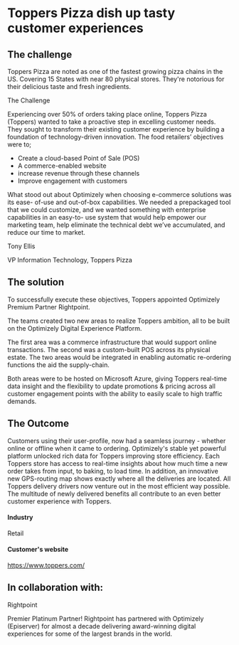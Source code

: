 # Toppers Pizza dish up tasty customer experiences

## The challenge

Toppers Pizza are noted as one of the fastest growing pizza chains in the US.
Covering 15 States with near 80 physical stores. They're notorious for their
delicious taste and fresh ingredients.

The Challenge

Experiencing over 50% of orders taking place online, Toppers Pizza (Toppers)
wanted to take a proactive step in excelling customer needs. They sought to
transform their existing customer experience by building a foundation of
technology-driven innovation. The food retailers’ objectives were to;

- Create a cloud-based Point of Sale (POS)
- A commerce-enabled website
- increase revenue through these channels
- Improve engagement with customers

What stood out about Optimizely when choosing e-commerce solutions was its ease-
of-use and out-of-box capabilities. We needed a prepackaged tool that we could
customize, and we wanted something with enterprise capabilities in an easy-to-
use system that would help empower our marketing team, help eliminate the
technical debt we’ve accumulated, and reduce our time to market.

Tony Ellis

VP Information Technology, Toppers Pizza

## The solution

To successfully execute these objectives, Toppers appointed Optimizely Premium
Partner Rightpoint.

The teams created two new areas to realize Toppers ambition, all to be built on
the Optimizely Digital Experience Platform.

The first area was a commerce infrastructure that would support online
transactions. The second was a custom-built POS across its physical estate. The
two areas would be integrated in enabling automatic re-ordering functions the
aid the supply-chain.

Both areas were to be hosted on Microsoft Azure, giving Toppers real-time data
insight and the flexibility to update promotions & pricing across all customer
engagement points with the ability to easily scale to high traffic demands.

## The Outcome

Customers using their user-profile, now had a seamless journey - whether online
or offline when it came to ordering. Optimizely's stable yet powerful platform
unlocked rich data for Toppers improving store efficiency. Each Toppers store
has access to real-time insights about how much time a new order takes from
input, to baking, to load time. In addition, an innovative new GPS-routing map
shows exactly where all the deliveries are located. All Toppers delivery drivers
now venture out in the most efficient way possible. The multitude of newly
delivered benefits all contribute to an even better customer experience with
Toppers.

#### Industry

Retail

#### Customer's website

https://www.toppers.com/

## In collaboration with:

Rightpoint

Premier Platinum Partner! Rightpoint has partnered with Optimizely (Episerver)
for almost a decade delivering award-winning digital experiences for some of the
largest brands in the world.
